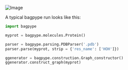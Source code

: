
![Image](../bagpype/master/logo.png?raw=true)



A typical bagpype run looks like this: 

```python 
import bagpype

myprot = bagpype.molecules.Protein()

parser = bagpype.parsing.PDBParser('.pdb')
parser.parse(myprot, strip = {'res_name': ['HOH']})

ggenerator = bagpype.construction.Graph_constructor()
ggenerator.construct_graph(myprot)
```
